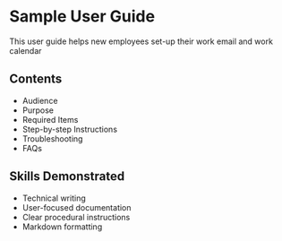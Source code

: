 # Sample User Guide

This user guide helps new employees set-up their work email and work calendar

## Contents

- Audience
- Purpose
- Required Items
- Step-by-step Instructions
- Troubleshooting
- FAQs

## Skills Demonstrated

- Technical writing
- User-focused documentation
- Clear procedural instructions
- Markdown formatting